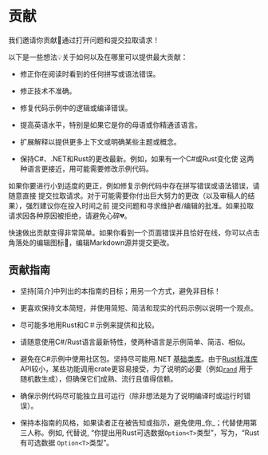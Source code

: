 # 贡献

我们邀请你贡献💖通过打开问题和提交拉取请求！

以下是一些想法💡关于如何以及在哪里可以提供最大贡献：

- 修正你在阅读时看到的任何拼写或语法错误。

- 修正技术不准确。

- 修复代码示例中的逻辑或编译错误。

- 提高英语水平，特别是如果它是你的母语或你精通该语言。

- 扩展解释以提供更多上下文或明确某些主题或概念。

- 保持C#、.NET和Rust的更改最新。例如，如果有一个C#或Rust变化使
  这两种语言更接近，用可能需要修改示例代码。

如果你要进行小到适度的更正，例如修复示例代码中存在拼写错误或语法错误，请随意直接
提交拉取请求。对于可能需要你付出巨大努力的更改（以及审稿人的结果），强烈建议你在投入时间之前
提交问题和寻求维护者/编辑的批准。如果拉取请求因各种原因被拒绝，请避免心碎💔。

快速做出贡献变得非常简单。如果你看到一个页面错误并且恰好在线，你可以点击角落处的编辑图标📝，编辑Markdown源并提交更改。

## 贡献指南

- 坚持[简介]中列出的本指南的目标；用另一个方式，避免非目标！

- 更喜欢保持文本简短，并使用简短、简洁和现实的代码示例以说明一个观点。

- 尽可能多地用Rust和C＃示例来提供和比较。

- 请随意使用C#/Rust语言最新特性，使两种语言是示例简单、简洁、相似。

- 避免在C#示例中使用社区包。坚持尽可能用.NET [基础类库]。由于[Rust标准库]API较小，某些功能调用crate更容易接受，为了说明的必要（例如[`rand`][rand]
  用于随机数生成），但确保它们成熟、流行且值得信赖。

- 确保示例代码尽可能独立且可运行（除非想法是为了说明编译时或运行时错误）。

- 保持本指南的风格，如果读者正在被告知或指示，避免使用_你_；代替使用第三人称。例如, 代替说, &ldquo;你提出用Rust可选数据`Option<T>`类型&rdquo;，写为，&ldquo;Rust有可选数据
  `Option<T>`类型&rdquo;。

  [基础类库]: https://learn.microsoft.com/en-us/dotnet/standard/framework-libraries#base-class-library
  [Rust标准库]: https://doc.rust-lang.org/std/
  [rand]: https://docs.rs/rand/latest/rand/
